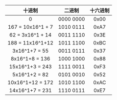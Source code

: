 |      十进制       |  二进制   | 十六进制 |
| :---------------: | :-------: | :------: |
|         0         | 0000 0000 |   0x00   |
| 167 = 10x16^1 + 7 | 1010 0111 |   0xA7   |
| 62 =  3x16^1 + 14 | 0011 1110 |   0x3E   |
| 188 = 11x16^1+12  | 1011 1100 |   0xBC   |
|   3x16^1+7 = 55   | 0011 0111 |   0x37   |
|  8x16^1+8 = 136   | 1000 1000 |   0x88   |
|  15x16^1+3 = 243  | 1111 0011 |   0xF3   |
|   5x16^1+2 = 82   | 0101 0010 |   0x52   |
| 10x16^1+12 = 172  | 1010 1100 |   0xAC   |
|  14x16^1+7 = 231  | 1110 0111 |   0xE7   |

